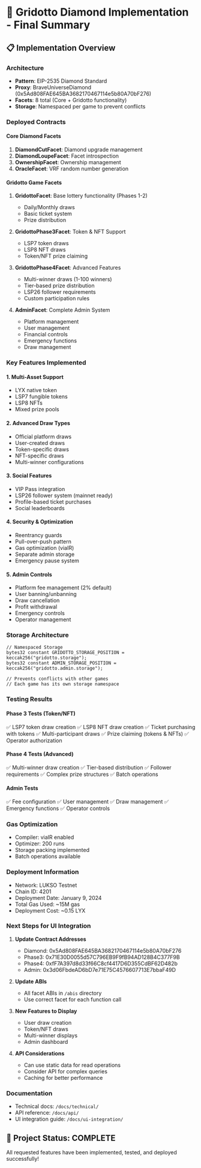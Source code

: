 # 🎯 Gridotto Diamond Implementation - Final Summary

## 📋 Implementation Overview

### Architecture
- **Pattern**: EIP-2535 Diamond Standard
- **Proxy**: BraveUniverseDiamond (0x5Ad808FAE645BA3682170467114e5b80A70bF276)
- **Facets**: 8 total (Core + Gridotto functionality)
- **Storage**: Namespaced per game to prevent conflicts

### Deployed Contracts

#### Core Diamond Facets
1. **DiamondCutFacet**: Diamond upgrade management
2. **DiamondLoupeFacet**: Facet introspection
3. **OwnershipFacet**: Ownership management
4. **OracleFacet**: VRF random number generation

#### Gridotto Game Facets
1. **GridottoFacet**: Base lottery functionality (Phases 1-2)
   - Daily/Monthly draws
   - Basic ticket system
   - Prize distribution

2. **GridottoPhase3Facet**: Token & NFT Support
   - LSP7 token draws
   - LSP8 NFT draws
   - Token/NFT prize claiming

3. **GridottoPhase4Facet**: Advanced Features
   - Multi-winner draws (1-100 winners)
   - Tier-based prize distribution
   - LSP26 follower requirements
   - Custom participation rules

4. **AdminFacet**: Complete Admin System
   - Platform management
   - User management
   - Financial controls
   - Emergency functions
   - Draw management

### Key Features Implemented

#### 1. **Multi-Asset Support**
- LYX native token
- LSP7 fungible tokens
- LSP8 NFTs
- Mixed prize pools

#### 2. **Advanced Draw Types**
- Official platform draws
- User-created draws
- Token-specific draws
- NFT-specific draws
- Multi-winner configurations

#### 3. **Social Features**
- VIP Pass integration
- LSP26 follower system (mainnet ready)
- Profile-based ticket purchases
- Social leaderboards

#### 4. **Security & Optimization**
- Reentrancy guards
- Pull-over-push pattern
- Gas optimization (viaIR)
- Separate admin storage
- Emergency pause system

#### 5. **Admin Controls**
- Platform fee management (2% default)
- User banning/unbanning
- Draw cancellation
- Profit withdrawal
- Emergency controls
- Operator management

### Storage Architecture

```solidity
// Namespaced Storage
bytes32 constant GRIDOTTO_STORAGE_POSITION = keccak256("gridotto.storage");
bytes32 constant ADMIN_STORAGE_POSITION = keccak256("gridotto.admin.storage");

// Prevents conflicts with other games
// Each game has its own storage namespace
```

### Testing Results

#### Phase 3 Tests (Token/NFT)
✅ LSP7 token draw creation
✅ LSP8 NFT draw creation
✅ Ticket purchasing with tokens
✅ Multi-participant draws
✅ Prize claiming (tokens & NFTs)
✅ Operator authorization

#### Phase 4 Tests (Advanced)
✅ Multi-winner draw creation
✅ Tier-based distribution
✅ Follower requirements
✅ Complex prize structures
✅ Batch operations

#### Admin Tests
✅ Fee configuration
✅ User management
✅ Draw management
✅ Emergency functions
✅ Operator controls

### Gas Optimization
- Compiler: viaIR enabled
- Optimizer: 200 runs
- Storage packing implemented
- Batch operations available

### Deployment Information
- Network: LUKSO Testnet
- Chain ID: 4201
- Deployment Date: January 9, 2024
- Total Gas Used: ~15M gas
- Deployment Cost: ~0.15 LYX

### Next Steps for UI Integration

1. **Update Contract Addresses**
   - Diamond: 0x5Ad808FAE645BA3682170467114e5b80A70bF276
   - Phase3: 0x71E30D0055d57C796EB9F9fB94AD128B4C377F9B
   - Phase4: 0xfF7A397d8d33f66C8cf4417D6D355CdBF62D482b
   - Admin: 0x3d06FbdeAD6bD7e71E75C4576607713E7bbaF49D

2. **Update ABIs**
   - All facet ABIs in `/abis` directory
   - Use correct facet for each function call

3. **New Features to Display**
   - User draw creation
   - Token/NFT draws
   - Multi-winner displays
   - Admin dashboard

4. **API Considerations**
   - Can use static data for read operations
   - Consider API for complex queries
   - Caching for better performance

### Documentation
- Technical docs: `/docs/technical/`
- API reference: `/docs/api/`
- UI integration guide: `/docs/ui-integration/`

## 🎉 Project Status: COMPLETE

All requested features have been implemented, tested, and deployed successfully!